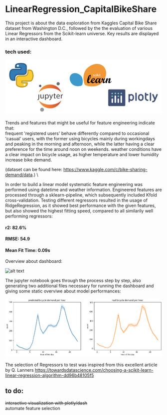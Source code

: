 # LinearRegression_CapitalBikeShare

This project is about the data exploration from Kaggles Capital Bike Share dataset from Washington D.C., followed by the the evaluation of various Linear Regressors from the Scikit-learn universe. Key results are displayed in an interactive dashboard.

### tech used:

![alt text](https://github.com/mkoeppel/Bicycle_Ridge/blob/main/Tech_stack_bicycle_ridge.png)

Trends and features that might be useful for feature engineering indicate that: \
  frequent 'registered users' behave differently compared to occasional 'casual' users, with the former using bicycles mainly during workingdays and peaking in the morning and afternoon, while the latter having a clear preference for the time around noon on weekends. 
  weather conditions have a clear impact on bicycle usage, as higher temperature and lower humidity increase bike demand.

(dataset can be found here: https://www.kaggle.com/c/bike-sharing-demand/data.) \ 

In order to build a linear model systematic feature engineering was performed using datetime and weather information. Engineered features are processed through a sklearn-pipeline, which subsequently included Kfold cross-validation. Testing different regressors resulted in the usage of RidgeRegression, as it showed best performance with the given features, but also showed the highest fitting speed, compared to all similarily well performing regressors:

#### r2: 82.6% 
#### RMSE: 54.9
#### Mean Fit Time: 0.09s


Overview about dashboard: 

![alt text](https://github.com/mkoeppel/Bicycle_Ridge/blob/main/bicycle_ridge.gif)


The jupyter notebook goes through the process step by step, also generating two additional files necessary for running the dashboard and giving some static overviwe about model performances:

![alt text](https://github.com/mkoeppel/Bicycle_Ridge/blob/main/bicycle_demand.png)

The selection of Regressors to test was inspired from this excellent article by Q. Lanners
https://towardsdatascience.com/choosing-a-scikit-learn-linear-regression-algorithm-dd96b48105f5


## to do:
~~interactive visualization with plotly/dash~~ \
automate feature selection
